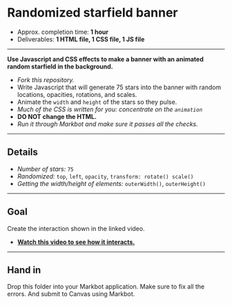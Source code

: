 # Randomized starfield banner

- Approx. completion time: **1 hour**
- Deliverables: **1 HTML file, 1 CSS file, 1 JS file**

---

**Use Javascript and CSS effects to make a banner with an animated random starfield in the background.**

- *Fork this repository.*
- Write Javascript that will generate 75 stars into the banner with random locations, opacities, rotations, and scales.
- Animate the `width` and `height` of the stars so they pulse.
- *Much of the CSS is written for you: concentrate on the `animation`*
- **DO NOT change the HTML.**
- *Run it through Markbot and make sure it passes all the checks.*

---

## Details

- *Number of stars:* `75`
- *Randomized:* `top`, `left`, `opacity`, `transform: rotate() scale()`
- *Getting the width/height of elements:* `outerWidth()`, `outerHeight()`

---

## Goal

Create the interaction shown in the linked video.

- [**Watch this video to see how it interacts.**](https://youtu.be/sanxR2DJY88)

---

## Hand in

Drop this folder into your Markbot application. Make sure to fix all the errors. And submit to Canvas using Markbot.
